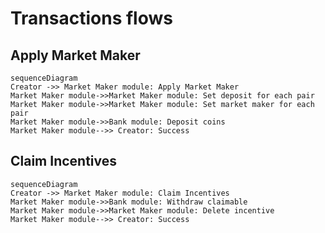 <!-- order: 8 -->

# Transactions flows

## Apply Market Maker

```mermaid
sequenceDiagram
Creator ->> Market Maker module: Apply Market Maker
Market Maker module->>Market Maker module: Set deposit for each pair
Market Maker module->>Market Maker module: Set market maker for each pair
Market Maker module->>Bank module: Deposit coins
Market Maker module-->> Creator: Success
```

## Claim Incentives

```mermaid
sequenceDiagram
Creator ->> Market Maker module: Claim Incentives
Market Maker module->>Bank module: Withdraw claimable
Market Maker module->>Market Maker module: Delete incentive
Market Maker module-->> Creator: Success
```

